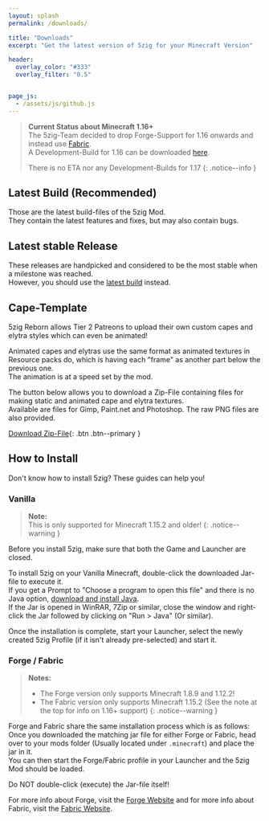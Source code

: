 ```yaml
---
layout: splash
permalink: /downloads/

title: "Downloads"
excerpt: "Get the latest version of 5zig for your Minecraft Version"

header:
  overlay_color: "#333"
  overlay_filter: "0.5"


page_js:
  - /assets/js/github.js
---
```


> **Current Status about Minecraft 1.16+**  
> The 5zig-Team decided to drop Forge-Support for 1.16 onwards and instead use [Fabric](https://fabricmc.net/).  
> A Development-Build for 1.16 can be downloaded [here](https://github.com/5zig-reborn/deployments/tree/1.16).
>
> There is no ETA nor any Development-Builds for 1.17
{: .notice--info }

## Latest Build (Recommended)
Those are the latest build-files of the 5zig Mod.  
They contain the latest features and fixes, but may also contain bugs.

<div id="downloads"></div>

## Latest stable Release
These releases are handpicked and considered to be the most stable when a milestone was reached.  
However, you should use the [latest build](#latest-build) instead.

<h4 id="stable-name"></h4>

<div id="stable-changelog"></div>
<div id="stable-downloads"></div>

## Cape-Template
5zig Reborn allows Tier 2 Patreons to upload their own custom capes and elytra styles which can even be animated!

Animated capes and elytras use the same format as animated textures in Resource packs do, which is having each "frame" as another part below the previous one.  
The animation is at a speed set by the mod.

The button below allows you to download a Zip-File containing files for making static and animated cape and elytra textures.  
Available are files for Gimp, Paint.net and Photoshop. The raw PNG files are also provided.

[<i class='fas fa-download'></i> Download Zip-File](/assets/download/5zig-Reborn-Cape-Templates.zip){: .btn .btn--primary }

## How to Install
Don't know how to install 5zig? These guides can help you!

### Vanilla
> **Note:**  
> This is only supported for Minecraft 1.15.2 and older!
{: .notice--warning }

Before you install 5zig, make sure that both the Game and Launcher are closed.

To install 5zig on your Vanilla Minecraft, double-click the downloaded Jar-file to execute it.  
If you get a Prompt to "Choose a program to open this file" and there is no Java option, [download and install Java](https://adoptopenjdk.net/).  
If the Jar is opened in WinRAR, 7Zip or similar, close the window and right-click the Jar followed by clicking on "Run > Java" (Or similar).

Once the installation is complete, start your Launcher, select the newly created 5zig Profile (if it isn't already pre-selected) and start it.

### Forge / Fabric
> **Notes:**
> 
> - The Forge version only supports Minecraft 1.8.9 and 1.12.2!
> - The Fabric version only supports Minecraft 1.15.2 (See the note at the top for info on 1.16+ support)
{: .notice--warning }

Forge and Fabric share the same installation process which is as follows:  
Once you downloaded the matching jar file for either Forge or Fabric, head over to your mods folder (Usually located under `.minecraft`) and place the jar in it.  
You can then start the Forge/Fabric profile in your Launcher and the 5zig Mod should be loaded.

Do NOT double-click (execute) the Jar-file itself!

For more info about Forge, visit the [Forge Website](https://minecraftforge.net) and for more info about Fabric, visit the [Fabric Website](https://fabricmc.net).